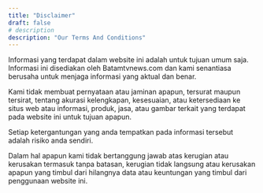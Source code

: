 ```yaml
---
title: "Disclaimer"
draft: false
# description
description: "Our Terms And Conditions"
---
```


Informasi yang terdapat dalam website ini adalah untuk tujuan umum saja. Informasi ini disediakan oleh Batamtvnews.com dan kami senantiasa berusaha untuk menjaga informasi yang aktual dan benar.

Kami tidak membuat pernyataan atau jaminan apapun, tersurat maupun tersirat, tentang akurasi kelengkapan, kesesuaian, atau ketersediaan ke situs web atau informasi, produk, jasa, atau gambar terkait yang terdapat pada website ini untuk tujuan apapun.

Setiap ketergantungan yang anda tempatkan pada informasi tersebut adalah risiko anda sendiri.

Dalam hal apapun kami tidak bertanggung jawab atas kerugian atau kerusakan termasuk tanpa batasan, kerugian tidak langsung atau kerusakan apapun yang timbul dari hilangnya data atau keuntungan yang timbul dari penggunaan website ini.